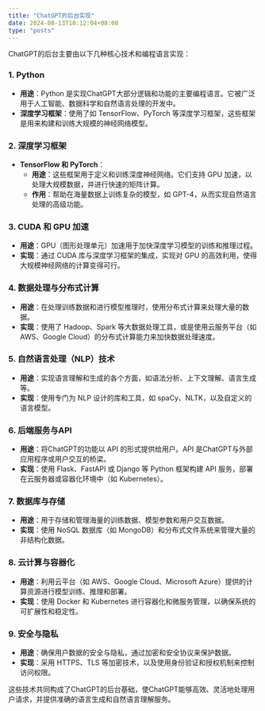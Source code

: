 ```yaml
---
title: "ChatGPT的后台实现"
date: 2024-08-13T18:12:04+08:00
type: "posts"
---
```


ChatGPT的后台主要由以下几种核心技术和编程语言实现：

### 1. **Python**

   - **用途**：Python 是实现ChatGPT大部分逻辑和功能的主要编程语言。它被广泛用于人工智能、数据科学和自然语言处理的开发中。
   - **深度学习框架**：使用了如 TensorFlow、PyTorch 等深度学习框架，这些框架是用来构建和训练大规模的神经网络模型。

### 2. **深度学习框架**

   - **TensorFlow 和 PyTorch**：
     - **用途**：这些框架用于定义和训练深度神经网络。它们支持 GPU 加速，以处理大规模数据，并进行快速的矩阵计算。
     - **作用**：帮助在海量数据上训练复杂的模型，如 GPT-4，从而实现自然语言处理的高级功能。

### 3. **CUDA 和 GPU 加速**

   - **用途**：GPU（图形处理单元）加速用于加快深度学习模型的训练和推理过程。
   - **实现**：通过 CUDA 库与深度学习框架的集成，实现对 GPU 的高效利用，使得大规模神经网络的计算变得可行。

### 4. **数据处理与分布式计算**

   - **用途**：在处理训练数据和进行模型推理时，使用分布式计算来处理大量的数据。
   - **实现**：使用了 Hadoop、Spark 等大数据处理工具，或是使用云服务平台（如 AWS、Google Cloud）的分布式计算能力来加快数据处理速度。

### 5. **自然语言处理（NLP）技术**

   - **用途**：实现语言理解和生成的各个方面，如语法分析、上下文理解、语言生成等。
   - **实现**：使用专门为 NLP 设计的库和工具，如 spaCy、NLTK，以及自定义的语言模型。

### 6. **后端服务与API**

   - **用途**：将ChatGPT的功能以 API 的形式提供给用户。API 是ChatGPT与外部应用程序或用户交互的桥梁。
   - **实现**：使用 Flask、FastAPI 或 Django 等 Python 框架构建 API 服务，部署在云服务器或容器化环境中（如 Kubernetes）。

### 7. **数据库与存储**

   - **用途**：用于存储和管理海量的训练数据、模型参数和用户交互数据。
   - **实现**：使用 NoSQL 数据库（如 MongoDB）和分布式文件系统来管理大量的非结构化数据。

### 8. **云计算与容器化**

   - **用途**：利用云平台（如 AWS、Google Cloud、Microsoft Azure）提供的计算资源进行模型训练、推理和部署。
   - **实现**：使用 Docker 和 Kubernetes 进行容器化和微服务管理，以确保系统的可扩展性和稳定性。

### 9. **安全与隐私**

   - **用途**：确保用户数据的安全与隐私，通过加密和安全协议来保护数据。
   - **实现**：采用 HTTPS、TLS 等加密技术，以及使用身份验证和授权机制来控制访问权限。

这些技术共同构成了ChatGPT的后台基础，使ChatGPT能够高效、灵活地处理用户请求，并提供准确的语言生成和自然语言理解服务。